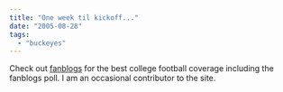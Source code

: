 ```yaml
---
title: "One week til kickoff..."
date: "2005-08-28"
tags: 
  - "buckeyes"
---
```


Check out [fanblogs](http://www.fanblogs.com) for the best college football coverage including the fanblogs poll. I am an occasional contributor to the site.
